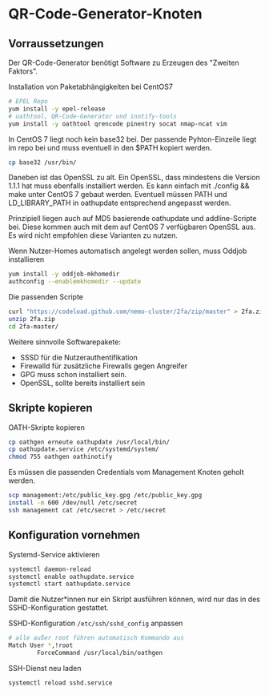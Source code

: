 # QR-Code-Generator-Knoten

## Vorraussetzungen

Der QR-Code-Generator benötigt Software zu Erzeugen des "Zweiten Faktors".

Installation von Paketabhängigkeiten bei CentOS7
```bash
# EPEL Repo
yum install -y epel-release
# oathtool, QR-Code-Generator und inotify-tools
yum install -y oathtool qrencode pinentry socat nmap-ncat vim
```

In CentOS 7 liegt noch kein base32 bei.
Der passende Pyhton-Einzeile liegt im repo bei und muss eventuell in den $PATH kopiert werden.
```bash
cp base32 /usr/bin/
```

Daneben ist das OpenSSL zu alt. Ein OpenSSL, dass mindestens die Version 1.1.1 hat muss ebenfalls installiert werden.
Es kann einfach mit ./config && make unter CentOS 7 gebaut werden.
Eventuell müssen PATH und LD_LIBRARY_PATH in oathupdate entsprechend angepasst werden.

Prinzipiell liegen auch auf MD5 basierende oathupdate und addline-Scripte bei.
Diese kommen auch mit dem auf CentOS 7 verfügbaren OpenSSL aus.
Es wird nicht empfohlen diese Varianten zu nutzen.

Wenn Nutzer-Homes automatisch angelegt werden sollen, muss Oddjob installieren
```bash
yum install -y oddjob-mkhomedir
authconfig --enablemkhomedir --update
```

Die passenden Scripte
```bash
curl "https://codeload.github.com/nemo-cluster/2fa/zip/master" > 2fa.zip
unzip 2fa.zip
cd 2fa-master/
```

Weitere sinnvolle Softwarepakete:
* SSSD für die Nutzerauthentifikation
* Firewalld für zusätzliche Firewalls gegen Angreifer
* GPG muss schon installiert sein.
* OpenSSL, sollte bereits installiert sein

## Skripte kopieren

OATH-Skripte kopieren
```bash
cp oathgen erneute oathupdate /usr/local/bin/
cp oathupdate.service /etc/systemd/system/
chmod 755 oathgen oathinotify
```

Es müssen die passenden Credentials vom Management Knoten geholt werden.
```bash
scp management:/etc/public_key.gpg /etc/public_key.gpg
install -m 600 /dev/null /etc/secret
ssh management cat /etc/secret > /etc/secret
```

## Konfiguration vornehmen

Systemd-Service aktivieren
```bash
systemctl daemon-reload
systemctl enable oathupdate.service
systemctl start oathupdate.service
```

Damit die Nutzer*innen nur ein Skript ausführen können, wird nur das in des SSHD-Konfiguration gestattet.

SSHD-Konfiguration `/etc/ssh/sshd_config` anpassen
```bash
# alle außer root führen automatisch Kommando aus
Match User *,!root
        ForceCommand /usr/local/bin/oathgen
```

 SSH-Dienst neu laden
 ```bash
 systemctl reload sshd.service
```

